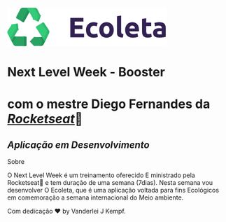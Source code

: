 
![](/web/src/assets/logo.svg)

# Next Level Week - Booster 
# com o mestre **Diego Fernandes** da *[Rocketseat](https://rocketseat.com.br/)*:rocket:


## *Aplicação em Desenvolvimento*


Sobre


O Next Level Week é um treinamento oferecido
E ministrado pela Rocketseat:rocket: e tem duração 
de uma semana (7dias). Nesta semana vou desenvolver
O Ecoleta, que é uma aplicação voltada para fins 
Ecológicos em comemoração a semana internacional do 
Meio ambiente.

Com dedicação :heart: by Vanderlei J Kempf.